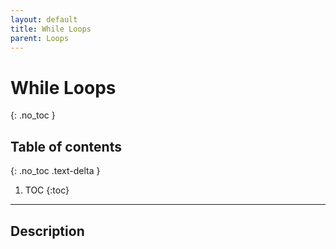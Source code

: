 ```yaml
---
layout: default
title: While Loops
parent: Loops
---
```

# While Loops
{: .no_toc }
## Table of contents
{: .no_toc .text-delta }

1. TOC
{:toc}

---

## Description
